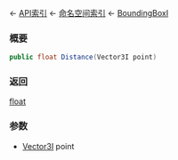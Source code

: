 ← [API索引](Api-Index) ← [命名空间索引](Namespace-Index) ← [BoundingBoxI](VRageMath.BoundingBoxI)

### 概要

```csharp
public float Distance(Vector3I point)
```



### 返回

[float](https://docs.microsoft.com/en-us/dotnet/api/System.Single?view=netframework-4.6)



### 参数

* [Vector3I](VRageMath.Vector3I) point
